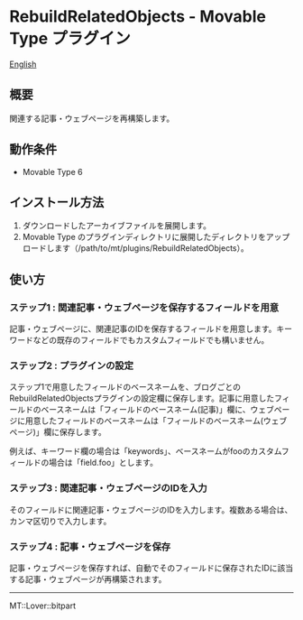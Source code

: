 RebuildRelatedObjects - Movable Type プラグイン
=================

[English](README.md)

## 概要

関連する記事・ウェブページを再構築します。

## 動作条件

* Movable Type 6

## インストール方法

1. ダウンロードしたアーカイブファイルを展開します。
1. Movable Type のプラグインディレクトリに展開したディレクトリをアップロードします（/path/to/mt/plugins/RebuildRelatedObjects）。

## 使い方

### ステップ1 : 関連記事・ウェブページを保存するフィールドを用意

記事・ウェブページに、関連記事のIDを保存するフィールドを用意します。キーワードなどの既存のフィールドでもカスタムフィールドでも構いません。

### ステップ2 : プラグインの設定

ステップ1で用意したフィールドのベースネームを、ブログごとのRebuildRelatedObjectsプラグインの設定欄に保存します。記事に用意したフィールドのベースネームは「フィールドのベースネーム(記事)」欄に、ウェブページに用意したフィールドのベースネームは「フィールドのベースネーム(ウェブページ)」欄に保存します。

例えば、キーワード欄の場合は「keywords」、ベースネームがfooのカスタムフィールドの場合は「field.foo」とします。

### ステップ3 : 関連記事・ウェブページのIDを入力

そのフィールドに関連記事・ウェブページのIDを入力します。複数ある場合は、カンマ区切りで入力します。

### ステップ4 : 記事・ウェブページを保存

記事・ウェブページを保存すれば、自動でそのフィールドに保存されたIDに該当する記事・ウェブページが再構築されます。

---

MT::Lover::bitpart
